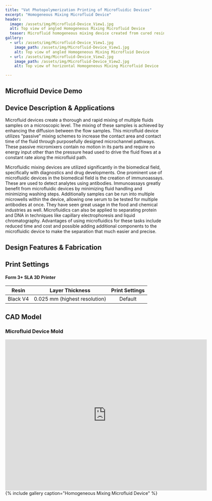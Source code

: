 ```yaml
---
title: "Vat Photopolymerization Printing of Microfluidic Devices"
excerpt: "Homogeneous Mixing Microfluid Device"
header:
  image: /assets/img/Microfluid-Device_View1.jpg 
  alt: Top view of angled Homogeneous Mixing Microfluid Device
  teaser: Microfluid homogeneous mixing device created from cured resin mold 
gallery:
  - url: /assets/img/Microfluid-Device_View1.jpg
    image_path: /assets/img/Microfluid-Device_View1.jpg
    alt: Top view of angled Homogeneous Mixing Microfluid Device
  - url: /assets/img/Microfluid-Device_View2.jpg
    image_path: /assets/img/Microfluid-Device_View2.jpg
    alt: Top view of horizontal Homogeneous Mixing Microfluid Device

---
```

## Microfluid Device Demo

## Device Description & Applications
Microfluid devices create a thorough and rapid mixing of multiple fluids samples on a microscopic level. The mixing of these samples is achieved by enhancing the diffusion between the flow samples. This microfluid device utilizes “passive” mixing schemes to increase the contact area and contact time of the fluid through purposefully designed microchannel pathways. These passive micromixers contain no motion in its parts and require no energy input other than the pressure head used to drive the fluid flows at a constant rate along the microfluid path.

Microfluidic mixing devices are utilized significantly in the biomedical field, specifically with diagnostics and drug developments. One prominent use of microfluidic devices in the biomedical field is the creation of immunoassays. These are used to detect analytes using antibodies. Immunoassays greatly benefit from microfluidic devices by minimizing fluid handling and minimizing washing steps. Additionally samples can be run into multiple microwells within the device, allowing one serum to be tested for multiple antibodies at once. They have seen great usage in the food and chemical industries as well. Microfluidics can also be applied to separating protein and DNA in techniques like capillary electrophoresis and liquid chromatography. Advantages of using microfluidics for these tasks include reduced time and cost and possible adding additional components to the microfluidic device to make the separation that much easier and precise. 

## Design Features & Fabrication

## Print Settings
#### Form 3+ SLA 3D Printer

| **Resin** | **Layer Thickness** | **Print Settings** |
| :---: | :---: | :---: |
| Black V4 | 0.025 mm (highest resolution) | Default |

## CAD Model
### Microfluid Device Mold
<iframe src="https://vanderbilt643.autodesk360.com/shares/public/SH35dfcQT936092f0e436ef03eacbd3864ff?mode=embed" width="640" height="480" allowfullscreen="true" webkitallowfullscreen="true" mozallowfullscreen="true"  frameborder="0"></iframe>
{% include gallery caption="Homogeneous Mixing Microfluid Device" %}
